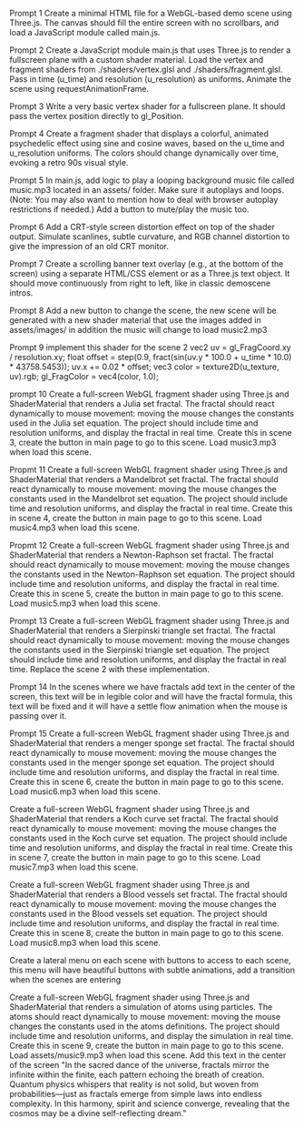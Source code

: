 Prompt 1
Create a minimal HTML file for a WebGL-based demo scene using Three.js. The canvas should fill the entire screen with no scrollbars, and load a JavaScript module called main.js.

Prompt 2
Create a JavaScript module main.js that uses Three.js to render a fullscreen plane with a custom shader material. Load the vertex and fragment shaders from ./shaders/vertex.glsl and ./shaders/fragment.glsl. Pass in time (u_time) and resolution (u_resolution) as uniforms. Animate the scene using requestAnimationFrame.

Prompt 3
Write a very basic vertex shader for a fullscreen plane. It should pass the vertex position directly to gl_Position.

Prompt 4
Create a fragment shader that displays a colorful, animated psychedelic effect using sine and cosine waves, based on the u_time and u_resolution uniforms. The colors should change dynamically over time, evoking a retro 90s visual style.

Prompt 5
In main.js, add logic to play a looping background music file called music.mp3 located in an assets/ folder. Make sure it autoplays and loops.
(Note: You may also want to mention how to deal with browser autoplay restrictions if needed.) Add a button to mute/play the music too. 

Prompt 6
Add a CRT-style screen distortion effect on top of the shader output. Simulate scanlines, subtle curvature, and RGB channel distortion to give the impression of an old CRT monitor.

Prompt 7 
Create a scrolling banner text overlay (e.g., at the bottom of the screen) using a separate HTML/CSS element or as a Three.js text object. It should move continuously from right to left, like in classic demoscene intros.

Prompt 8
Add a new button to change the scene, the new scene will be generated with a new shader material that use the images added in assets/images/ in addition the music will change to load music2.mp3

Prompt 9
implement this shader for the scene 2
vec2 uv = gl_FragCoord.xy / resolution.xy;
float offset = step(0.9, fract(sin(uv.y * 100.0 + u_time * 10.0) * 43758.5453));
uv.x += 0.02 * offset;
vec3 color = texture2D(u_texture, uv).rgb;
gl_FragColor = vec4(color, 1.0);

prompt 10
Create a full-screen WebGL fragment shader using Three.js and ShaderMaterial that renders a Julia set fractal. The fractal should react dynamically to mouse movement: moving the mouse changes the constants used in the Julia set equation. The project should include time and resolution uniforms, and display the fractal in real time. Create this in scene 3, create the button in main page to go to this scene. Load music3.mp3 when load this scene.

Propmt 11
Create a full-screen WebGL fragment shader using Three.js and ShaderMaterial that renders a Mandelbrot set fractal. The fractal should react dynamically to mouse movement: moving the mouse changes the constants used in the Mandelbrot set equation. The project should include time and resolution uniforms, and display the fractal in real time. Create this in scene 4, create the button in main page to go to this scene. Load music4.mp3 when load this scene.

Propmt 12
Create a full-screen WebGL fragment shader using Three.js and ShaderMaterial that renders a Newton-Raphson set fractal. The fractal should react dynamically to mouse movement: moving the mouse changes the constants used in the Newton-Raphson set equation. The project should include time and resolution uniforms, and display the fractal in real time. Create this in scene 5, create the button in main page to go to this scene. Load music5.mp3 when load this scene.


Prompt 13
Create a full-screen WebGL fragment shader using Three.js and ShaderMaterial that renders a Sierpinski triangle set fractal. The fractal should react dynamically to mouse movement: moving the mouse changes the constants used in the Sierpinski triangle set equation. The project should include time and resolution uniforms, and display the fractal in real time. Replace the scene 2 with these implementation.


Prompt 14
In the scenes where we have fractals add text in the center of the screen, this text will be in legible color and will have the fractal formula, this text will be fixed and it will have a settle flow animation when the mouse is passing over it. 

Prompt 15
Create a full-screen WebGL fragment shader using Three.js and ShaderMaterial that renders a menger sponge set fractal. The fractal should react dynamically to mouse movement: moving the mouse changes the constants used in the menger sponge set equation. The project should include time and resolution uniforms, and display the fractal in real time. Create this in scene 6, create the button in main page to go to this scene. Load music6.mp3 when load this scene.

Create a full-screen WebGL fragment shader using Three.js and ShaderMaterial that renders a Koch curve set fractal. The fractal should react dynamically to mouse movement: moving the mouse changes the constants used in the Koch curve set equation. The project should include time and resolution uniforms, and display the fractal in real time. Create this in scene 7, create the button in main page to go to this scene. Load music7.mp3 when load this scene.

Create a full-screen WebGL fragment shader using Three.js and ShaderMaterial that renders a Blood vessels set fractal. The fractal should react dynamically to mouse movement: moving the mouse changes the constants used in the Blood vessels set equation. The project should include time and resolution uniforms, and display the fractal in real time. Create this in scene 8, create the button in main page to go to this scene. Load music8.mp3 when load this scene.

Create a lateral menu on each scene with buttons to access to each scene, this menu will have beautiful buttons with subtle animations, add a transition when the scenes are entering

Create a full-screen WebGL fragment shader using Three.js and ShaderMaterial that renders a simulation of atoms using particles. The atoms should react dynamically to mouse movement: moving the mouse changes the constants used in the atoms definitions. The project should include time and resolution uniforms, and display the simulation in real time. Create this in scene 9, create the button in main page to go to this scene. Load assets/music9.mp3 when load this scene. Add this text in the center of the screen "In the sacred dance of the universe, fractals mirror the infinite within the finite, each pattern echoing the breath of creation. Quantum physics whispers that reality is not solid, but woven from probabilities—just as fractals emerge from simple laws into endless complexity. In this harmony, spirit and science converge, revealing that the cosmos may be a divine self-reflecting dream."